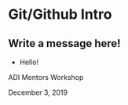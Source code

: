 Git/Github Intro
================

Write a message here!
------------------------

* Hello!

ADI Mentors Workshop

December 3, 2019
